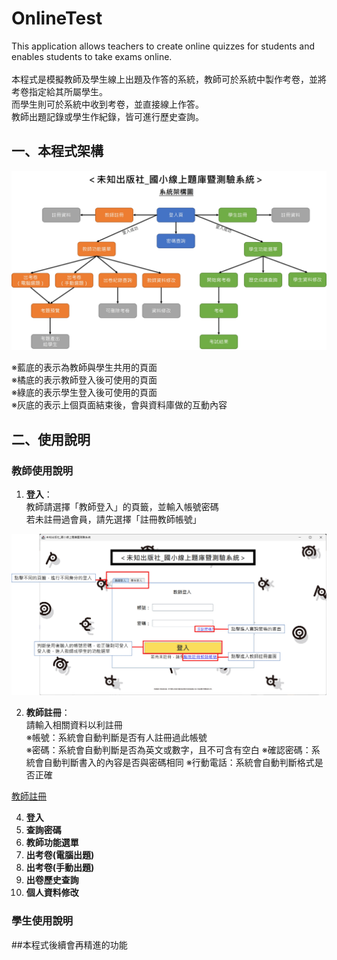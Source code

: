 # OnlineTest
This application allows teachers to create online quizzes for students and enables students to take exams online. <br><br>
本程式是模擬教師及學生線上出題及作答的系統，教師可於系統中製作考卷，並將考卷指定給其所屬學生。<br>
而學生則可於系統中收到考卷，並直接線上作答。<br>
教師出題記錄或學生作紀錄，皆可進行歷史查詢。

## 一、本程式架構

![架構圖](GitHub解說圖片/架構圖.jpg)

※藍底的表示為教師與學生共用的頁面<br>
※橘底的表示教師登入後可使用的頁面<br>
※綠底的表示學生登入後可使用的頁面<br>
※灰底的表示上個頁面結束後，會與資料庫做的互動內容



## 二、使用說明
### 教師使用說明

1. **登入**：<br>
教師請選擇「教師登入」的頁籤，並輸入帳號密碼<br>
若未註冊過會員，請先選擇「註冊教師帳號」<br>

![登入](GitHub解說圖片/登入頁.jpg)
<br>

2. **教師註冊**：<br>
請輸入相關資料以利註冊<br>
※帳號：系統會自動判斷是否有人註冊過此帳號<br>
※密碼：系統會自動判斷是否為英文或數字，且不可含有空白
※確認密碼：系統會自動判斷書入的內容是否與密碼相同
※行動電話：系統會自動判斷格式是否正確

[教師註冊](GitHub解說圖片/教師註冊.jpg)
<br>

4. **登入**
5. **查詢密碼**
6. **教師功能選單**
7. **出考卷(電腦出題)**
8. **出考卷(手動出題)**
9. **出卷歷史查詢**
10. **個人資料修改**

### 學生使用說明

##本程式後續會再精進的功能

